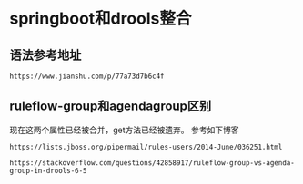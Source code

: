 # springboot和drools整合
## 语法参考地址
```jshelllanguage
https://www.jianshu.com/p/77a73d7b6c4f
```
## ruleflow-group和agendagroup区别
现在这两个属性已经被合并，get方法已经被遗弃。
参考如下博客
```jshelllanguage
https://lists.jboss.org/pipermail/rules-users/2014-June/036251.html
```
```jshelllanguage
https://stackoverflow.com/questions/42858917/ruleflow-group-vs-agenda-group-in-drools-6-5
```